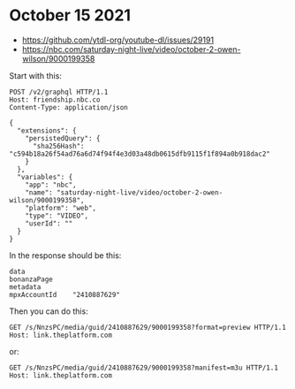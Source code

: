 # October 15 2021

- https://github.com/ytdl-org/youtube-dl/issues/29191
- https://nbc.com/saturday-night-live/video/october-2-owen-wilson/9000199358

Start with this:

~~~
POST /v2/graphql HTTP/1.1
Host: friendship.nbc.co
Content-Type: application/json

{
  "extensions": {
    "persistedQuery": {
      "sha256Hash": "c594b18a26f54ad76a6d74f94f4e3d03a48db0615dfb9115f1f894a0b918dac2"
    }
  },
  "variables": {
    "app": "nbc",
    "name": "saturday-night-live/video/october-2-owen-wilson/9000199358",
    "platform": "web",
    "type": "VIDEO",
    "userId": ""
  }
}
~~~

In the response should be this:

~~~
data	
bonanzaPage	
metadata	
mpxAccountId	"2410887629"
~~~

Then you can do this:

~~~
GET /s/NnzsPC/media/guid/2410887629/9000199358?format=preview HTTP/1.1
Host: link.theplatform.com
~~~

or:

~~~
GET /s/NnzsPC/media/guid/2410887629/9000199358?manifest=m3u HTTP/1.1
Host: link.theplatform.com
~~~
